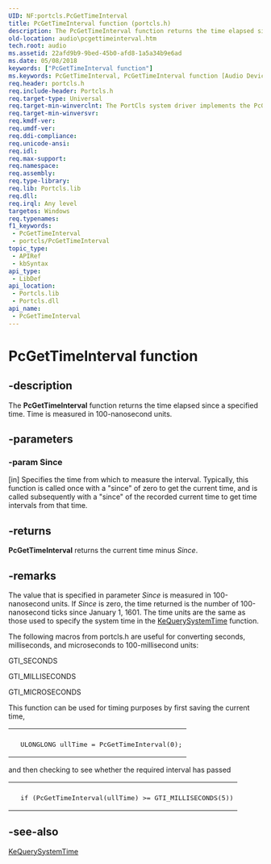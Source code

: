 ```yaml
---
UID: NF:portcls.PcGetTimeInterval
title: PcGetTimeInterval function (portcls.h)
description: The PcGetTimeInterval function returns the time elapsed since a specified time. Time is measured in 100-nanosecond units.
old-location: audio\pcgettimeinterval.htm
tech.root: audio
ms.assetid: 22afd9b9-9bed-45b0-afd8-1a5a34b9e6ad
ms.date: 05/08/2018
keywords: ["PcGetTimeInterval function"]
ms.keywords: PcGetTimeInterval, PcGetTimeInterval function [Audio Devices], audio.pcgettimeinterval, audpc-routines_a68c0cf5-01b7-4e01-a719-f0bdea2d367f.xml, portcls/PcGetTimeInterval
req.header: portcls.h
req.include-header: Portcls.h
req.target-type: Universal
req.target-min-winverclnt: The PortCls system driver implements the PcGetTimeInterval function in Microsoft Windows 98/Me and in Windows 2000 and later operating systems.
req.target-min-winversvr: 
req.kmdf-ver: 
req.umdf-ver: 
req.ddi-compliance: 
req.unicode-ansi: 
req.idl: 
req.max-support: 
req.namespace: 
req.assembly: 
req.type-library: 
req.lib: Portcls.lib
req.dll: 
req.irql: Any level
targetos: Windows
req.typenames: 
f1_keywords:
 - PcGetTimeInterval
 - portcls/PcGetTimeInterval
topic_type:
 - APIRef
 - kbSyntax
api_type:
 - LibDef
api_location:
 - Portcls.lib
 - Portcls.dll
api_name:
 - PcGetTimeInterval
---
```


# PcGetTimeInterval function


## -description

The <b>PcGetTimeInterval</b> function returns the time elapsed since a specified time. Time is measured in 100-nanosecond units.

## -parameters

### -param Since 

[in]
Specifies the time from which to measure the interval. Typically, this function is called once with a "since" of zero to get the current time, and is called subsequently with a "since" of the recorded current time to get time intervals from that time.

## -returns

<b>PcGetTimeInterval</b> returns the current time minus <i>Since</i>.

## -remarks

The value that is specified in parameter <i>Since</i> is measured in 100-nanosecond units. If <i>Since</i> is zero, the time returned is the number of 100-nanosecond ticks since January 1, 1601. The time units are the same as those used to specify the system time in the <a href="https://docs.microsoft.com/windows-hardware/drivers/ddi/wdm/nf-wdm-kequerysystemtime~r1">KeQuerySystemTime</a> function.

The following macros from portcls.h are useful for converting seconds, milliseconds, and microseconds to 100-millisecond units:

GTI_SECONDS

GTI_MILLISECONDS

GTI_MICROSECONDS

This function can be used for timing purposes by first saving the current time,

<div class="code"><span codelanguage=""><table>
<tr>
<th></th>
</tr>
<tr>
<td>
<pre>  ULONGLONG ullTime = PcGetTimeInterval(0);</pre>
</td>
</tr>
</table></span></div>
and then checking to see whether the required interval has passed

<div class="code"><span codelanguage=""><table>
<tr>
<th></th>
</tr>
<tr>
<td>
<pre>  if (PcGetTimeInterval(ullTime) >= GTI_MILLISECONDS(5))</pre>
</td>
</tr>
</table></span></div>

## -see-also

<a href="https://docs.microsoft.com/windows-hardware/drivers/ddi/wdm/nf-wdm-kequerysystemtime~r1">KeQuerySystemTime</a>

